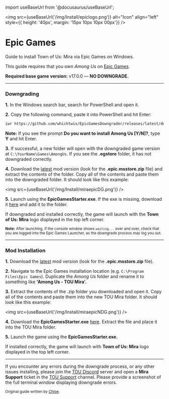 import useBaseUrl from '@docusaurus/useBaseUrl';

<img src={useBaseUrl('/img/Install/epiclogo.png')} alt="Icon" align="left" style={{ height: '40px', margin: '15px 10px 10px 00px'}} />

# Epic Games
Guide to install Town of Us: Mira via Epic Games on Windows.


This guide requires that you own <i>Among Us</i> on [Epic Games](https://store.epicgames.com/en-US/p/among-us).

**Required base game version:** v17.0.0 — **NO DOWNGRADE.**
***
### Downgrading

**1.** In the Windows search bar, search for PowerShell and open it.

**2.** Copy the following command, paste  it into PowerShell and hit Enter:
```md
iwr https://github.com/whichtwix/EpicGamesDowngrader/releases/latest/download/DowngradeEpic.ps1 -UseBasicParsing | iex 
```
<b>Note:</b> If you see the prompt <b>Do you want to install Among Us [Y/N]?</b>, type <b>Y</b> and hit Enter.

**3.** If successful, a new folder will open with the downgraded game version at `C:\YourName\Games\AmongUs`. If you see the **.egstore** folder, it has not downgraded correctly.

**4.** Download the [latest](https://github.com/AU-Avengers/TOU-Mira/releases/latest) mod version (look for the **.epic.msstore.zip** file) and extract the contents of the folder. Copy all of the contents and paste them into the downgraded folder. It should look like this example:

<img src={useBaseUrl('/img/Install/miraepicDG.png')} />

**5.** Launch using the **EpicGamesStarter.exe**. If the exe is missing, download it [here](https://github.com/whichtwix/EpicGamesStarter/releases/latest) and add it to the folder.

If downgraded and installed correctly, the game will launch with the **Town of Us: Mira** logo displayed in the top left corner.

<sub><b>Note:</b> After launching, if the console window shows `waiting...` over and over, check that you are logged into the Epic Games Launcher, as the downgrade process may log you out.</sub>
***

### Mod Installation

<b>1.</b> Download the [latest](https://github.com/AU-Avengers/TOU-Mira/releases/latest) mod version (look for the **.epic.msstore.zip** file).

<b>2.</b> Navigate to the Epic Games installation location (e.g. `C:\Program Files\Epic Games`). Duplicate the *Among Us* folder and rename it to something like <b>'Among Us - TOU Mira'.</b>

<b>3.</b> Extract the contents of the .zip folder you downloaded and open it. Copy all of the contents and paste them into the new TOU Mira folder. It should look like this example:

<img src={useBaseUrl('/img/Install/miraepicNDG.png')} />

<b>4.</b> Download the <b>EpicGamesStarter.exe</b> [here](https://github.com/whichtwix/EpicGamesStarter/releases/latest). Extract the file and place it into the TOU Mira folder.

<b>5.</b> Launch the game using the <b>EpicGamesStarter.exe.</b>

If installed correctly, the game will launch with <b>Town of Us: Mira</b> logo  displayed in the top left corner.

***

If you encounter any errors during the downgrade process, or any other issues installing, please join the [TOU Discord](https://discord.com/invite/town-of-us-reactivated) server and open a **Mira Support** ticket in the [TOU Support](https://discord.com/channels/890249154402586734/900986905154453504) channel. Please provide a screenshot of the full terminal window displaying downgrade errors.

<sub>Original guide written by [Chloe](https://totallychloe.carrd.co/).</sub>
